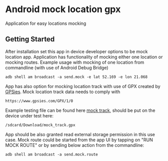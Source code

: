 # Android mock location gpx
Application for easy locations mocking  
## Getting Started
After installation set this app in device developer options to be mock location app.
Application has functionality of mocking either one location or mocking routes. Example usage with mocking of one location from commandline (with use of Android Debug Bridge)
```
adb shell am broadcast -a send.mock -e lat 52.169 -e lon 21.068
```
App has also option for mocking location track with use of GPX created by [GPSies](https://www.gpsies.com).
Mock location track data needs to comply with
```
https://www.gpsies.com/GPX/1/0
```
Example testing file can be found here
[mock track](https://github.com/tymicki/Android-mock-location-gpx/blob/master/mock_track.gpx), should be put on the device under test here:
```
/sdcard/Download/mock_track.gpx
```
App should be also granted read external storage permission in this use case.
Mock route could be started from the app UI by tapping on "RUN MOCK ROUTE"
 or by sending below action from the commandline:
```
adb shell am broadcast -a send.mock.route 
```
